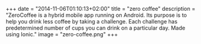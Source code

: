 +++
date = "2014-11-06T01:10:13+02:00"
title = "zero coffee"
description = "ZeroCoffee is a hybrid mobile app running on Android. Its purpose is to help you drink less coffee by taking a challenge. Each challenge has predetermined number of cups you can drink on a particular day. Made using Ionic."
image = "zero-coffee.png"
+++

